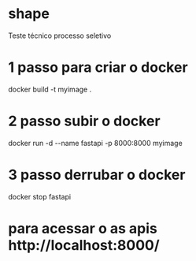# shape
Teste técnico processo seletivo

# 1 passo para criar o docker
docker build -t myimage .

# 2 passo subir o docker
docker run -d --name fastapi -p 8000:8000 myimage

# 3 passo derrubar o docker
docker stop fastapi

# para acessar o as apis http://localhost:8000/